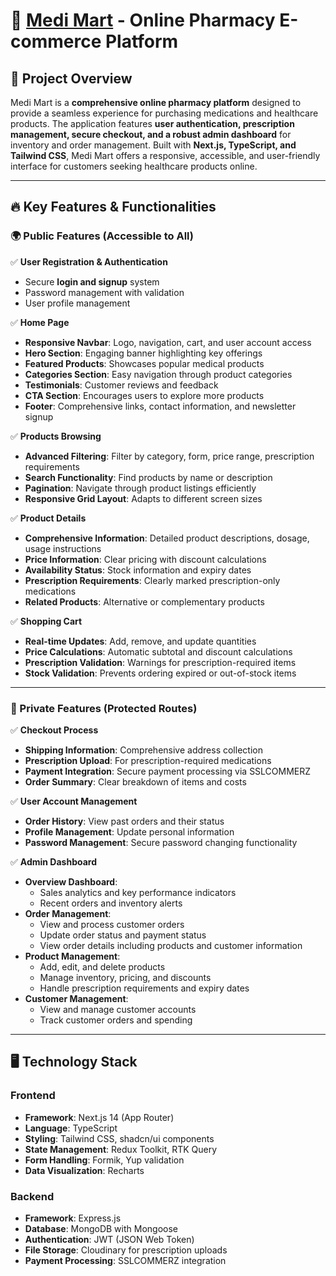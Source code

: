 # 💊 [Medi Mart](https://medimart-self.vercel.app) - Online Pharmacy E-commerce Platform

## 📌 Project Overview

Medi Mart is a **comprehensive online pharmacy platform** designed to provide a seamless experience for purchasing medications and healthcare products. The application features **user authentication, prescription management, secure checkout, and a robust admin dashboard** for inventory and order management. Built with **Next.js, TypeScript, and Tailwind CSS**, Medi Mart offers a responsive, accessible, and user-friendly interface for customers seeking healthcare products online.

---

## 🔥 **Key Features & Functionalities**

### **🌍 Public Features (Accessible to All)**

✅ **User Registration & Authentication**

- Secure **login and signup** system
- Password management with validation
- User profile management

✅ **Home Page**

- **Responsive Navbar**: Logo, navigation, cart, and user account access
- **Hero Section**: Engaging banner highlighting key offerings
- **Featured Products**: Showcases popular medical products
- **Categories Section**: Easy navigation through product categories
- **Testimonials**: Customer reviews and feedback
- **CTA Section**: Encourages users to explore more products
- **Footer**: Comprehensive links, contact information, and newsletter signup

✅ **Products Browsing**

- **Advanced Filtering**: Filter by category, form, price range, prescription requirements
- **Search Functionality**: Find products by name or description
- **Pagination**: Navigate through product listings efficiently
- **Responsive Grid Layout**: Adapts to different screen sizes

✅ **Product Details**

- **Comprehensive Information**: Detailed product descriptions, dosage, usage instructions
- **Price Information**: Clear pricing with discount calculations
- **Availability Status**: Stock information and expiry dates
- **Prescription Requirements**: Clearly marked prescription-only medications
- **Related Products**: Alternative or complementary products

✅ **Shopping Cart**

- **Real-time Updates**: Add, remove, and update quantities
- **Price Calculations**: Automatic subtotal and discount calculations
- **Prescription Validation**: Warnings for prescription-required items
- **Stock Validation**: Prevents ordering expired or out-of-stock items

---

### **🔐 Private Features (Protected Routes)**

✅ **Checkout Process**

- **Shipping Information**: Comprehensive address collection
- **Prescription Upload**: For prescription-required medications
- **Payment Integration**: Secure payment processing via SSLCOMMERZ
- **Order Summary**: Clear breakdown of items and costs

✅ **User Account Management**

- **Order History**: View past orders and their status
- **Profile Management**: Update personal information
- **Password Management**: Secure password changing functionality

✅ **Admin Dashboard**

- **Overview Dashboard**:
  - Sales analytics and key performance indicators
  - Recent orders and inventory alerts
- **Order Management**:
  - View and process customer orders
  - Update order status and payment status
  - View order details including products and customer information
- **Product Management**:
  - Add, edit, and delete products
  - Manage inventory, pricing, and discounts
  - Handle prescription requirements and expiry dates
- **Customer Management**:
  - View and manage customer accounts
  - Track customer orders and spending

---

## 🖥️ **Technology Stack**

### Frontend

- **Framework**: Next.js 14 (App Router)
- **Language**: TypeScript
- **Styling**: Tailwind CSS, shadcn/ui components
- **State Management**: Redux Toolkit, RTK Query
- **Form Handling**: Formik, Yup validation
- **Data Visualization**: Recharts

### Backend

- **Framework**: Express.js
- **Database**: MongoDB with Mongoose
- **Authentication**: JWT (JSON Web Token)
- **File Storage**: Cloudinary for prescription uploads
- **Payment Processing**: SSLCOMMERZ integration
